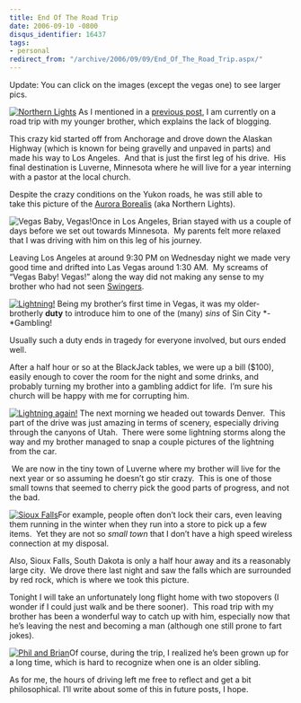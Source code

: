 ```yaml
---
title: End Of The Road Trip
date: 2006-09-10 -0800
disqus_identifier: 16437
tags:
- personal
redirect_from: "/archive/2006/09/09/End_Of_The_Road_Trip.aspx/"
---
```


Update: You can click on the images (except the vegas one) to see larger
pics.

[![Northern
Lights](https://haacked.com/images/haacked_com/WindowsLiveWriter/GreetingsFromMinnesota_13948/Brian's%20Road%20Trip%20042_thumb%5B1%5D.jpg)](https://haacked.com/images/haacked_com/WindowsLiveWriter/GreetingsFromMinnesota_13948/Brian's%20Road%20Trip%20042%5B5%5D.jpg)
As I mentioned in a [previous
post](https://haacked.com/archive/2006/09/05/Travels.aspx), I am
currently on a road trip with my younger brother, which explains the
lack of blogging.  

This crazy kid started off from Anchorage and drove down the Alaskan
Highway (which is known for being gravelly and unpaved in parts) and
made his way to Los Angeles.  And that is just the first leg of his
drive.  His final destination is Luverne, Minnesota where he will live
for a year interning with a pastor at the local church.

Despite the crazy conditions on the Yukon roads, he was still able to
take this picture of the [Aurora
Borealis](http://en.wikipedia.org/wiki/Aurora_(astronomy)) (aka Northern
Lights).

![Vegas Baby,
Vegas!](https://haacked.com/images/haacked_com/WindowsLiveWriter/GreetingsFromMinnesota_13948/BriansRoadTrip2225.jpg)Once
in Los Angeles, Brian stayed with us a couple of days before we set out
towards Minnesota.  My parents felt more relaxed that I was driving with
him on this leg of his journey.

Leaving Los Angeles at around 9:30 PM on Wednesday night we made very
good time and drifted into Las Vegas around 1:30 AM.  My screams of
“Vegas Baby! Vegas!” along the way did not making any sense to my
brother who had not seen
[Swingers](http://www.imdb.com/title/tt0117802/).

[![Lightning!](https://haacked.com/images/haacked_com/WindowsLiveWriter/GreetingsFromMinnesota_13948/Brian's%20Road%20Trip%20241_thumb%5B1%5D.jpg)](https://haacked.com/images/haacked_com/WindowsLiveWriter/GreetingsFromMinnesota_13948/Brian's%20Road%20Trip%20241%5B5%5D.jpg)
Being my brother’s first time in Vegas, it was my older-brotherly
**duty** to introduce him to one of the (many) *sins* of Sin City
*-*Gambling!

Usually such a duty ends in tragedy for everyone involved, but ours
ended well. 

After a half hour or so at the BlackJack tables, we were up a bill
(\$100), easily enough to cover the room for the night and some drinks,
and probably turning my brother into a gambling addict for life.  I’m
sure his church will be happy with me for corrupting him.

[![Lightning
again!](https://haacked.com/images/haacked_com/WindowsLiveWriter/GreetingsFromMinnesota_13948/Brian's%20Road%20Trip%20240_thumb%5B2%5D.jpg)](https://haacked.com/images/haacked_com/WindowsLiveWriter/GreetingsFromMinnesota_13948/Brian's%20Road%20Trip%20240%5B6%5D.jpg)
The next morning we headed out towards Denver.  This part of the drive
was just amazing in terms of scenery, especially driving through the
canyons of Utah.  There were some lightning storms along the way and my
brother managed to snap a couple pictures of the lightning from the car.

 We are now in the tiny town of Luverne where my brother will live for
the next year or so assuming he doesn’t go stir crazy.  This is one of
those small towns that seemed to cherry pick the good parts of progress,
and not the bad.

[![Sioux
Falls](https://haacked.com/images/haacked_com/WindowsLiveWriter/GreetingsFromMinnesota_13948/Brian's%20Road%20Trip%20249_thumb.jpg)](https://haacked.com/images/haacked_com/WindowsLiveWriter/GreetingsFromMinnesota_13948/Brian's%20Road%20Trip%20249%5B2%5D.jpg)For
example, people often don’t lock their cars, even leaving them running
in the winter when they run into a store to pick up a few items.  Yet
they are not so *small town* that I don’t have a high speed wireless
connection at my disposal.

Also, Sioux Falls, South Dakota is only a half hour away and its a
reasonably large city.  We drove there last night and saw the falls
which are surrounded by red rock, which is where we took this picture.

Tonight I will take an unfortunately long flight home with two stopovers
(I wonder if I could just walk and be there sooner).  This road trip
with my brother has been a wonderful way to catch up with him,
especially now that he’s leaving the nest and becoming a man (although
one still prone to fart jokes). 

[![Phil and
Brian](https://haacked.com/images/haacked_com/WindowsLiveWriter/GreetingsFromMinnesota_13948/Brian's%20Road%20Trip%20254_thumb%5B2%5D.jpg)](https://haacked.com/images/haacked_com/WindowsLiveWriter/GreetingsFromMinnesota_13948/Brian's%20Road%20Trip%20254%5B6%5D.jpg)Of
course, during the trip, I realized he’s been grown up for a long time,
which is hard to recognize when one is an older sibling. 

As for me, the hours of driving left me free to reflect and get a bit
philosophical. I’ll write about some of this in future posts, I hope.

